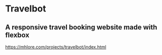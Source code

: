 # Travelbot

## A responsive travel booking website made with flexbox

https://mhlore.com/projects/travelbot/index.html